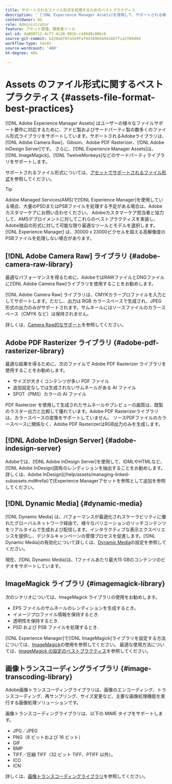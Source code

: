 ```yaml
---
title: サポートされるファイル形式を処理するためのベストプラクティス
description: ' [!DNL Experience Manager Assets]を使用して、サポートされる様々なファイルタイプを処理するためのベストプラクティス。'
contentOwner: AG
role: Administrator
feature: アセット管理、開発者ツール
exl-id: da080f12-4cf7-4c26-901b-cd40d9c00bcb
source-git-commit: b220adf6fa3e9faf94389b9a9416b7fca2f89d9d
workflow-type: tm+mt
source-wordcount: '469'
ht-degree: 46%

---
```


# Assets のファイル形式に関するベストプラクティス {#assets-file-format-best-practices}

[!DNL Adobe Experience Manager Assets] はユーザーの様々なファイルサポート要件に対応するために、アドビ製およびサードパーティ製の数多くのファイル形式ライブラリをサポートしています。サポートされるAdobeライブラリは、[!DNL Adobe Camera Raw]、Gibson、Adobe PDF Rasterizer、[!DNL Adobe InDesign Server]です。 さらに、[!DNL Experience Manager Assets]は、[!DNL ImageMagick]、[!DNL TwelveMonkeys]などのサードパーティライブラリをサポートします。

サポートされるファイル形式については、[アセットでサポートされるファイル形式](/help/assets/assets-formats.md)を参照してください。

>[!TIP]
>
>Adobe Managed Services(AMS)で[!DNL Experience Manager]を使用している場合、大量のPSDまたはPSBファイルを処理する予定がある場合は、Adobeカスタマーケアにお問い合わせください。 Adobeカスタマーケア担当者と協力して、AMSデプロイメントに対してこれらのベストプラクティスを実装し、Adobe独自の形式に対して可能な限り最適なツールとモデルを選択します。 [!DNL Experience Manager] は、30000 x 23000ピクセルを超える高解像度のPSBファイルを処理しない場合があります。

## [!DNL Adobe Camera Raw] ライブラリ  {#adobe-camera-raw-library}

最適なパフォーマンスを得るために、AdobeではRAWファイルとDNGファイルに[!DNL Adobe Camera Raw]ライブラリを使用することをお勧めします。

[!DNL Adobe Camera Raw] ライブラリは、CMYKカラープロファイルを入力としてサポートします。ただし、出力は RGB カラースペースで生成され、JPEG 形式の出力のみがサポートされます。サムネールにはソースファイルのカラースペース（CMYK など）は保持されません。

詳しくは、[Camera Raw的なサポート](/help/assets/camera-raw.md)を参照してください。

## Adobe PDF Rasterizer ライブラリ {#adobe-pdf-rasterizer-library}

最適な結果を得るために、次のファイルで Adobe PDF Rasterizer ライブラリを使用することをお勧めします。

* サイズが大きくコンテンツが多い PDF ファイル
* 追加設定なしでは生成されないサムネールがある AI ファイル
* SPOT（PMS）カラーの AI ファイル

PDF Rasterizer を使用して生成されたサムネールやプレビューの画質は、既製のラスター出力と比較して優れています。Adobe PDF Rasterizerライブラリは、カラースペースの変換をサポートしていません。 ソースPDFファイルのカラースペースに関係なく、Adobe PDF RasterizerはRGB出力のみを生成します。

## [!DNL Adobe InDesign Server] {#adobe-indesign-server}

Adobeでは、[!DNL Adobe InDesign Server]を使用して、IDMLやHTMLなど、[!DNL Adobe InDesign]固有のレンディションを抽出することをお勧めします。 詳しくは、Adobe InDesign](/help/assets/managing-linked-subassets.md#refai)で[Experience Managerアセットを参照として追加を参照してください。

## [!DNL Dynamic Media] {#dynamic-media}

[!DNL Dynamic Media] は、パフォーマンスが最適化されスケーラビリティに優れたグローバルネットワーク経由で、様々なバリエーションのリッチコンテンツをリアルタイムで生成および配信します。インタラクティブな表示エクスペリエンスを提供し、デジタルキャンペーンの管理プロセスを促進します。[!DNL Dynamic Media]の有効化について詳しくは、[Dynamic Media](/help/assets/config-dynamic.md)の設定を参照してください。

現在、[!DNL Dynamic Media]は、1ファイルあたり最大15 GBのコンテンツのビデオをサポートしています。

## ImageMagick ライブラリ {#imagemagick-library}

次のシナリオについては、ImageMagick ライブラリの使用をお勧めします。

* EPS ファイルのサムネールのレンディションを生成するとき。
* イメージプロファイル情報を保持するとき.
* 透明性を保持するとき.
* PSD および PSB ファイルを処理するとき.

[!DNL Experience Manager]で[!DNL ImageMagick]ライブラリを設定する方法については、[ImageMagick](/help/assets/media-handlers.md#an-example-using-imagemagick)の使用を参照してください。 最適な使用方法については、[ImageMagick の設定のベストプラクティス](/help/assets/best-practices-for-imagemagick.md)を参照してください。

## 画像トランスコーディングライブラリ  {#image-transcoding-library}

Adobe画像トランスコーディングライブラリは、画像のエンコーディング、トランスコーディング、再サンプリング、サイズ変更など、主要な画像処理機能を実行する画像処理ソリューションです。

画像トランスコーディングライブラリは、以下の MIME タイプをサポートします。

* JPG／JPEG
* PNG（8 ビットおよび 16 ビット）
* GIF
* BMP
* TIFF／圧縮 TIFF（32 ビット TIFF、PTIFF 以外）。
* ICO
* ICN

詳しくは、[画像トランスコーディングライブラリ](/help/assets/imaging-transcoding-library.md)を参照してください。

